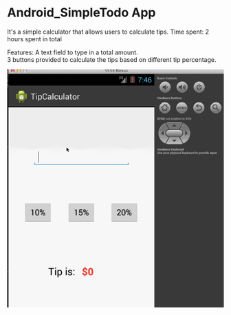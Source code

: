 Android_SimpleTodo App
==================
It's a simple calculator that allows users to calculate tips. 
Time spent: 2 hours spent in total 

Features:
A text field to type in a total amount.<br/>
3 buttons provided to calculate the tips based on different tip percentage.

<p>
<img src="gif_TipCalculator.gif" alt="Video Walkthrough" style="max-width:100%;"></img>
</p>
<br/>
